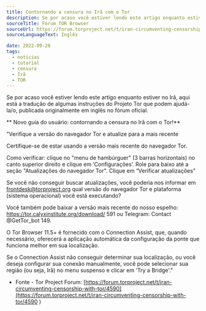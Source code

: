 ```yaml
---
title: Contornando a censura no Irã com o Tor
description: Se por acaso você estiver lendo este artigo enquanto estiver no Irã, aqui está a tradução de algumas instruções do Projeto Tor que podem ajudá-la/o, publicada originalmente em inglês no fórum oficial.
sourceTitle: Fórum TOR Browser
sourceUrl: https://forum.torproject.net/t/iran-circumventing-censorship-with-tor/4590
sourceLanguageText: Inglês

date: 2022-09-28
tags:
  - notícias
  - tutorial
  - censura
  - Irã
  - TOR
---
```


Se por acaso você estiver lendo este artigo enquanto estiver no Irã, aqui está a tradução de algumas instruções do Projeto Tor que podem ajudá-la/o, publicada originalmente em inglês no fórum oficial.

** Novo guia do usuário: contornando a censura no Irã com o Tor!**

"Verifique a versão do navegador Tor e atualize para a mais recente

Certifique-se de estar usando a versão mais recente do navegador Tor.

Como verificar: clique no "menu de hambúrguer" (3 barras horizontais) no canto superior direito e clique em ‘Configurações’. Role para baixo até a seção "Atualizações do navegador Tor". Clique em “Verificar atualizações”

Se você não conseguir buscar atualizações, você poderia nos informar em frontdesk@torproject.org qual versão do navegador Tor e plataforma (sistema operacional) você está executando?

Você também pode baixar a versão mais recente do nosso espelho: https://tor.calyxinstitute.org/download/ 591 ou Telegram: Contact @GetTor_bot 149.

O Tor Browser 11.5+ é fornecido com o Connection Assist, que, quando necessário, oferecerá a aplicação automática da configuração da ponte que funciona melhor em sua localização.

Se o Connection Assist não conseguir determinar sua localização, ou você deseja configurar sua conexão manualmente, você pode selecionar sua região (ou seja, Irã) no menu suspenso e clicar em 'Try a Bridge'."

* Fonte - Tor Project Forum: [https://forum.torproject.net/t/iran-circumventing-censorship-with-tor/4590](https://forum.torproject.net/t/iran-circumventing-censorship-with-tor/4590
)

